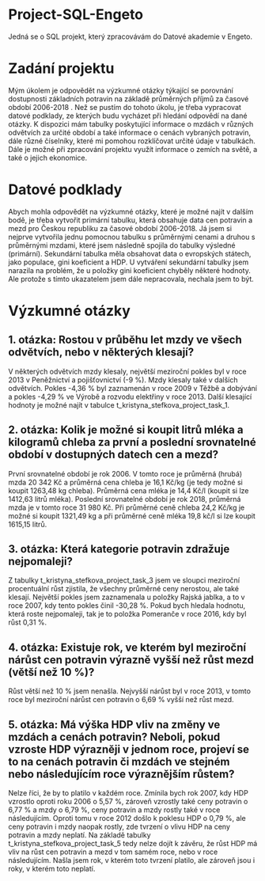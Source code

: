 # Project-SQL-Engeto
Jedná se o SQL projekt, který zpracovávám do Datové akademie v Engeto.

# Zadání projektu

Mým úkolem je odpovědět na výzkumné otázky týkající se porovnání dostupnosti základních potravin na základě průměrných příjmů za časové období 2006-2018 . Než se pustím do tohoto úkolu, je třeba vypracovat datové podklady, ze kterých budu vycházet při hledání odpovědí na dané otázky. 
K dispozici mám tabulky poskytující informace o mzdách v různých odvětvích za určité období a také informace o cenách vybraných potravin, dále různé číselníky, které mi pomohou rozklíčovat určité údaje v tabulkách. Dále je možné při zpracování projektu využít informace o zemích na světě, a také o jejich ekonomice. 

# Datové podklady

Abych mohla odpovědět na výzkumné otázky, které je možné najít v dalším bodě, je třeba vytvořit primární tabulku, která obsahuje data cen potravin a mezd pro Českou republiku za časové období 2006-2018. Já jsem si nejprve vytvořila jednu pomocnou tabulku s průměrnými cenami a druhou s průměrnými mzdami, které jsem následně spojila do tabulky výsledné (primární). 
Sekundární tabulka měla obsahovat data o evropských státech, jako populace, gini koeficient a HDP. U vytváření sekundární tabulky jsem narazila na problém, že u položky gini koeficient chyběly některé hodnoty. Ale protože s tímto ukazatelem jsem dále nepracovala, nechala jsem to být.

# Výzkumné otázky

## 1. otázka: Rostou v průběhu let mzdy ve všech odvětvích, nebo v některých klesají?

V některých odvětvích mzdy klesaly, největší meziroční pokles byl v roce 2013 v Peněžnictví a pojišťovnictví (-9 %). Mzdy klesaly také v dalších odvětvích. Pokles -4,36 % byl zaznamenán v roce 2009 v Těžbě a dobývání a pokles -4,29 % ve Výrobě a rozvodu elektřiny v roce 2013. Další klesající hodnoty je možné najít v tabulce t_kristyna_stefkova_project_task_1.  

## 2. otázka: Kolik je  možné si koupit litrů mléka a kilogramů chleba za první a poslední srovnatelné období v dostupných datech cen a mezd? 

První srovnatelné období je rok 2006. V tomto roce je průměrná (hrubá) mzda 20 342 Kč a průměrná cena chleba je 16,1 Kč/kg (je tedy možné si koupit 1263,48 kg chleba). Průměrná cena mléka je 14,4 Kč/l (koupit si lze 1412,63 litrů mléka). Poslední srovnatelné období je rok 2018, průměrná mzda je v tomto roce 31 980 Kč. Při průměrné ceně chleba 24,2 Kč/kg je možné si koupit 1321,49 kg a při průměrné ceně mléka 19,8 kč/l si lze koupit 1615,15 litrů.


## 3. otázka: Která kategorie potravin zdražuje nejpomaleji?

Z tabulky t_kristyna_stefkova_project_task_3 jsem ve sloupci meziroční procentuální růst zjistila, že všechny průměrné ceny nerostou, ale také klesají. Největší pokles jsem zaznamenala u položky Rajská jablka, a to v roce 2007, kdy tento pokles činil -30,28 %.  Pokud bych hledala hodnotu, která roste nejpomaleji, tak je to položka Pomeranče v roce 2016, kdy byl růst 0,31 %.

## 4. otázka: Existuje rok, ve kterém byl meziroční nárůst cen potravin výrazně vyšší než růst mezd (větší než 10 %)?

Růst větší než 10 % jsem nenašla. Nejvyšší nárůst byl v roce 2013, v tomto roce byl meziroční nárůst cen potravin o 6,69 % vyšší než růst mezd.

## 5. otázka: Má výška HDP vliv na změny ve mzdách a cenách potravin? Neboli, pokud vzroste HDP výrazněji v jednom roce, projeví se to na cenách potravin či mzdách ve stejném nebo následujícím roce výraznějším růstem? 

Nelze říci, že by to platilo v každém roce. Zmínila bych rok 2007, kdy HDP vzrostlo oproti roku 2006 o 5,57 %, zároveň vzrostly také ceny potravin o 6,77 % a mzdy o 6,79 %, ceny potravin a mzdy rostly také v roce následujícím. Oproti tomu v roce 2012 došlo k poklesu HDP o 0,79 %, ale ceny potravin i mzdy naopak rostly, zde tvrzení o vlivu HDP na ceny potravin a mzdy neplatí. Na základě tabulky t_kristyna_stefkova_project_task_5 tedy nelze dojít k závěru, že růst HDP má vliv na růst cen potravin a mezd v tom samém roce, nebo v roce následujícím. Našla jsem rok, v kterém toto tvrzení platilo, ale zároveň jsou i roky, v kterém toto neplatí. 




